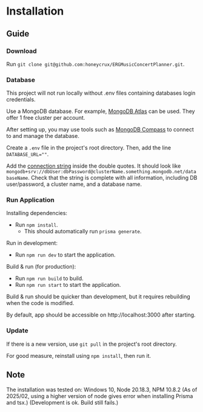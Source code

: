 # Installation

## Guide

### Download
Run `git clone git@github.com:honeycrux/ERGMusicConcertPlanner.git`.

### Database
This project will not run locally without .env files containing databases login credentials.

Use a MongoDB database. For example, [MongoDB Atlas](https://www.mongodb.com/atlas) can be used. They offer 1 free cluster per account.

After setting up, you may use tools such as [MongoDB Compass](https://www.mongodb.com/products/tools/compass) to connect to and manage the database.

Create a `.env` file in the project's root directory. Then, add the line `DATABASE_URL=""`.

Add the [connection string](https://www.prisma.io/docs/orm/reference/connection-urls#mongodb) inside the double quotes. It should look like `mongodb+srv://dbUser:dbPassword@clusterName.something.mongodb.net/databaseName`. Check that the string is complete with all information, including DB user/password, a cluster name, and a database name.

### Run Application
Installing dependencies:
- Run `npm install`.
    - This should automatically run `prisma generate`.

Run in development:
- Run `npm run dev` to start the application.

Build & run (for production):
- Run `npm run build` to build.
- Run `npm run start` to start the application.

Build & run should be quicker than development, but it requires rebuilding when the code is modified.

By default, app should be accessible on http://localhost:3000 after starting.

### Update
If there is a new version, use `git pull` in the project's root directory.

For good measure, reinstall using `npm install`, then run it.

## Note
The installation was tested on: Windows 10, Node 20.18.3, NPM 10.8.2
(As of 2025/02, using a higher version of node gives error when installing Prisma and tsx.)
(Development is ok. Build still fails.)
